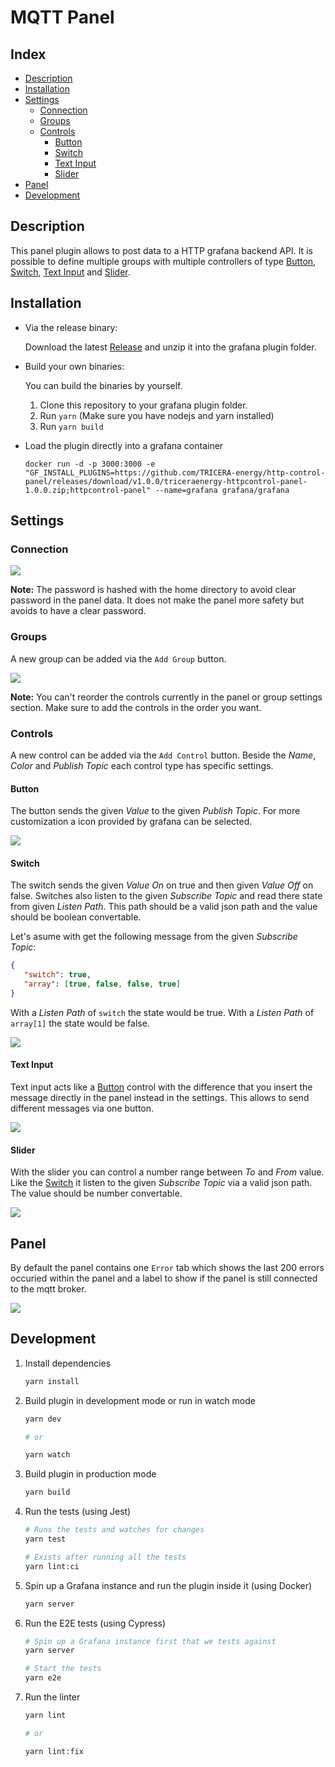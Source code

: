 # MQTT Panel

## Index

- [Description](#description)
- [Installation](#installation)
- [Settings](#settings)
   - [Connection](#connection)
   - [Groups](#groups)
   - [Controls](#controls)
      - [Button](#button)
      - [Switch](#switch)
      - [Text Input](#text-input)
      - [Slider](#slider)
- [Panel](#panel)
- [Development](#development)

## Description

This panel plugin allows to post data to a HTTP grafana backend API. 
It is possible to define multiple groups with 
multiple controllers of type [Button](#button), [Switch](#switch),
[Text Input](#text-input) and [Slider](#slider).

## Installation

- Via the release binary:
   
   Download the latest [Release](https://github.com/TRICERA-energy/http-control-panel/releases) and unzip it into the grafana plugin folder.

- Build your own binaries:

   You can build the binaries by yourself. 
   1. Clone this repository to your grafana plugin folder.
   2. Run `yarn` (Make sure you have nodejs and yarn installed)
   3. Run `yarn build`

- Load the plugin directly into a grafana container

   ```
   docker run -d -p 3000:3000 -e "GF_INSTALL_PLUGINS=https://github.com/TRICERA-energy/http-control-panel/releases/download/v1.0.0/triceraenergy-httpcontrol-panel-1.0.0.zip;httpcontrol-panel" --name=grafana grafana/grafana
   ```



## Settings
### Connection

![](/doc/connection.png)

**Note:** The password is hashed with the home directory to avoid clear password in the panel data. It does not make the panel more safety but avoids to have a clear password.

### Groups

A new group can be added via the `Add Group` button.

![](/doc/group.png)

**Note:** You can't reorder the controls currently in the panel or group settings section. Make sure to add the controls in the order you want.

### Controls

A new control can be added via the `Add Control` button. Beside the *Name*, *Color* and *Publish Topic* each control type has specific settings.

#### Button

The button sends the given *Value* to the given *Publish Topic*. For more customization a icon provided by grafana can be selected.

![](/doc/button.png)

#### Switch

The switch sends the given *Value On* on true and then given *Value Off* on false. Switches also listen to the given *Subscribe Topic* and read there state from given *Listen Path*. This path should be a valid json path and the value should be boolean convertable.

Let's asume with get the following message from the given *Subscribe Topic*:

```json
{
   "switch": true,
   "array": [true, false, false, true]
}
```

With a *Listen Path* of `switch` the state would be true.
With a *Listen Path* of `array[1]` the state would be false.

![](/doc/switch.png)

#### Text Input

Text input acts like a [Button](#button) control with the difference that you insert the message directly in the panel instead in the settings. This allows to send different messages via one button.

![](/doc/text-input.png)

#### Slider

With the slider you can control a number range between *To* and *From* value. Like the [Switch](#switch) it listen to the given *Subscribe Topic* via a valid json path. The value should be number convertable.

![](/doc/slider.png)

## Panel 

By default the panel contains one `Error` tab which shows the last 200 errors occuried within the panel and a label to show if the panel is still connected to the mqtt broker.

![](/doc/panel.png)

## Development

1. Install dependencies

   ```bash
   yarn install
   ```

2. Build plugin in development mode or run in watch mode

   ```bash
   yarn dev

   # or

   yarn watch
   ```

3. Build plugin in production mode

   ```bash
   yarn build
   ```

4. Run the tests (using Jest)

   ```bash
   # Runs the tests and watches for changes
   yarn test

   # Exists after running all the tests
   yarn lint:ci
   ```

5. Spin up a Grafana instance and run the plugin inside it (using Docker)

   ```bash
   yarn server
   ```

6. Run the E2E tests (using Cypress)

   ```bash
   # Spin up a Grafana instance first that we tests against
   yarn server

   # Start the tests
   yarn e2e
   ```

7. Run the linter

   ```bash
   yarn lint

   # or

   yarn lint:fix
   ```
